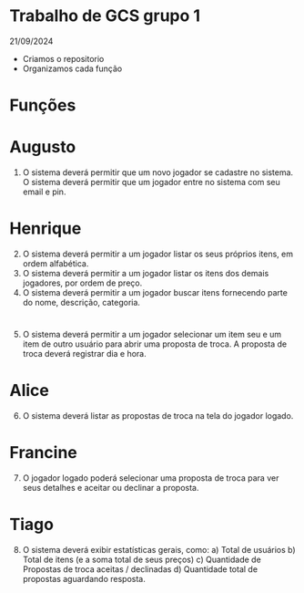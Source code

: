 # Trabalho de GCS grupo 1

 21/09/2024 
 * Criamos o repositorio
 * Organizamos cada função 
    
# Funções 
# Augusto 
1) O sistema deverá permitir que um novo jogador se cadastre no sistema. O sistema deverá permitir
que um jogador entre no sistema com seu email e pin.
# Henrique 
2) O sistema deverá permitir a um jogador listar os seus próprios itens, em ordem alfabética.
3) O sistema deverá permitir a um jogador listar os itens dos demais jogadores, por ordem de preço.
4) O sistema deverá permitir a um jogador buscar itens fornecendo parte do nome, descrição,
categoria.
##
# 
5) O sistema deverá permitir a um jogador selecionar um item seu e um item de outro usuário para
abrir uma proposta de troca. A proposta de troca deverá registrar dia e hora.

## 
# Alice 
6) O sistema deverá listar as propostas de troca na tela do jogador logado.
##
# Francine
7) O jogador logado poderá selecionar uma proposta de troca para ver seus detalhes e aceitar ou
declinar a proposta.

# Tiago
8) O sistema deverá exibir estatísticas gerais, como:
a) Total de usuários
b) Total de itens (e a soma total de seus preços)
c) Quantidade de Propostas de troca aceitas / declinadas
d) Quantidade total de propostas aguardando resposta.
